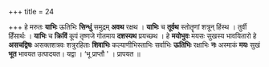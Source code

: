 +++
title = 24

+++
हे मरुतः **याभिः** ऊतिभिः **सिन्धुं** समुद्रम् **अवथ** रक्षथ । **याभिः** च **तूर्वथ** स्तोतॄणां शत्रून् हिंस्थ । तुर्वी हिँसार्थः । **याभिः** च **क्रिविं** कूपं तृष्णजे गोतमाय **दशस्यथ** प्रयच्छथ । हे **मयोभुवः** मयसः सुखस्य भावयितारो हे **असचद्विषः** असक्तशत्रवः शत्रुरहिताः **शिवाभिः** कल्याणीभिस्ताभिः सर्वाभिः **ऊतिभिः** रक्षाभिः **नः** अस्माकं **मयः** सुखं **भूत** भावयत उत्पादयत। यद्वा । ‘भू प्राप्तौ ' । प्रापयत ॥